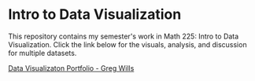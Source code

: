 # Intro to Data Visualization

This repository contains my semester's work in Math 225: Intro to Data Visualization. Click the link below for the visuals, analysis, and discussion for multiple datasets.

[Data Visualizaton Portfolio - Greg Wills](https://gregwills.georgetown.domains/Portfolio/_site)
